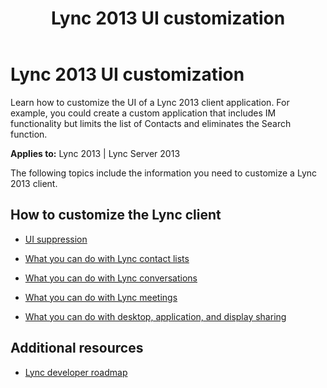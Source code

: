 ﻿---
title: Lync 2013 UI customization
TOCTitle: Lync 2013 UI customization
ms:assetid: b7e53cee-ca1c-4c9a-8908-02be4f45f564
ms:mtpsurl: https://msdn.microsoft.com/en-us/library/Dn656914(v=office.15)
ms:contentKeyID: 61581616
ms.date: 07/25/2014
mtps_version: v=office.15
---

# Lync 2013 UI customization

Learn how to customize the UI of a Lync 2013 client application. For example, you could create a custom application that includes IM functionality but limits the list of Contacts and eliminates the Search function.


**Applies to:** Lync 2013 | Lync Server 2013

The following topics include the information you need to customize a Lync 2013 client.

## How to customize the Lync client

  - [UI suppression](../desktop/ui-suppression.md)

  - [What you can do with Lync contact lists](../desktop/what-you-can-do-with-lync-contact-lists.md)

  - [What you can do with Lync conversations](../desktop/what-you-can-do-with-lync-conversations.md)

  - [What you can do with Lync meetings](../desktop/what-you-can-do-with-lync-meetings.md)

  - [What you can do with desktop, application, and display sharing](../desktop/what-you-can-do-with-desktop-application-and-display-sharing.md)

## Additional resources

  - [Lync developer roadmap](https://msdn.microsoft.com/en-us/library/dn645389\(v=office.15\))

